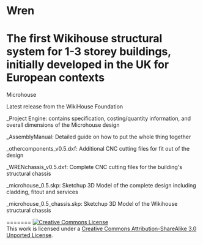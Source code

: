 # Wren 
The first Wikihouse structural system for 1-3 storey buildings, initially developed in the UK for European contexts
======

 Microhouse 

Latest release from the WikiHouse Foundation

_Project Engine: contains specification, costing/quantity information, and overall dimensions of the Microhouse design

_AssemblyManual: Detailed guide on how to put the whole thing together

_othercomponents_v0.5.dxf: Additional CNC cutting files for fit out of the design

_WRENchassis_v0.5.dxf: Complete CNC cutting files for the building's structural chassis

_microhouse_0.5.skp: Sketchup 3D Model of the complete design including cladding, fitout and services

_microhouse_0.5_chassis.skp: Sketchup 3D Model of the Wikihouse structural chassis

=======
<a rel="license" href="http://creativecommons.org/licenses/by-sa/3.0/"><img alt="Creative Commons License" style="border-width:0" src="https://i.creativecommons.org/l/by-sa/3.0/88x31.png" /></a><br />This work is licensed under a <a rel="license" href="http://creativecommons.org/licenses/by-sa/3.0/">Creative Commons Attribution-ShareAlike 3.0 Unported License</a>.
